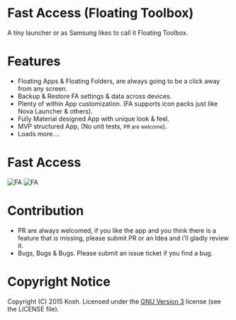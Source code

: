 # Fast Access (Floating Toolbox)
A tiny launcher or as Samsung likes to call it Floating Toolbox.

Features 
======
* Floating Apps & Floating Folders, are always going to be a click away from any screen.
* Backup & Restore FA settings & data across devices.
* Plenty of within App customization. (FA supports icon packs just like Nova Launcher & others).
* Fully Material designed App with unique look & feel.
* MVP structured App, (No unit tests, <small>PR are welcome</small>).
* Loads more....



Fast Access 
=======
![FA](https://raw.github.com/k0shk0sh/Fast-Access-Floating-Toolbox-/master/art/1024x500.png)
![FA](https://raw.github.com/k0shk0sh/Fast-Access-Floating-Toolbox-/master/art/web_hi_res_512.png)


# Contribution

- PR are always welcomed, if you like the app and you think there is a feature that is missing, please submit PR or an Idea 
and i'll gladly review it.
- Bugs, Bugs & Bugs. Please submit an issue ticket if you find a bug.

# Copyright Notice

Copyright (C) 2015 Kosh.
Licensed under the [GNU Version 3](https://www.gnu.org/licenses/gpl-3.0.en.html)
license (see the LICENSE file).

